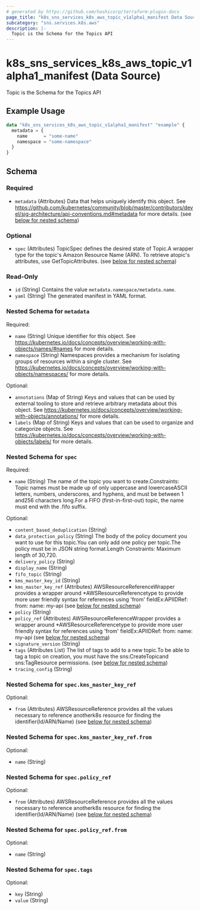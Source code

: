 ```yaml
---
# generated by https://github.com/hashicorp/terraform-plugin-docs
page_title: "k8s_sns_services_k8s_aws_topic_v1alpha1_manifest Data Source - terraform-provider-k8s"
subcategory: "sns.services.k8s.aws"
description: |-
  Topic is the Schema for the Topics API
---
```


# k8s_sns_services_k8s_aws_topic_v1alpha1_manifest (Data Source)

Topic is the Schema for the Topics API

## Example Usage

```terraform
data "k8s_sns_services_k8s_aws_topic_v1alpha1_manifest" "example" {
  metadata = {
    name      = "some-name"
    namespace = "some-namespace"
  }
}
```

<!-- schema generated by tfplugindocs -->
## Schema

### Required

- `metadata` (Attributes) Data that helps uniquely identify this object. See https://github.com/kubernetes/community/blob/master/contributors/devel/sig-architecture/api-conventions.md#metadata for more details. (see [below for nested schema](#nestedatt--metadata))

### Optional

- `spec` (Attributes) TopicSpec defines the desired state of Topic.A wrapper type for the topic's Amazon Resource Name (ARN). To retrieve atopic's attributes, use GetTopicAttributes. (see [below for nested schema](#nestedatt--spec))

### Read-Only

- `id` (String) Contains the value `metadata.namespace/metadata.name`.
- `yaml` (String) The generated manifest in YAML format.

<a id="nestedatt--metadata"></a>
### Nested Schema for `metadata`

Required:

- `name` (String) Unique identifier for this object. See https://kubernetes.io/docs/concepts/overview/working-with-objects/names/#names for more details.
- `namespace` (String) Namespaces provides a mechanism for isolating groups of resources within a single cluster. See https://kubernetes.io/docs/concepts/overview/working-with-objects/namespaces/ for more details.

Optional:

- `annotations` (Map of String) Keys and values that can be used by external tooling to store and retrieve arbitrary metadata about this object. See https://kubernetes.io/docs/concepts/overview/working-with-objects/annotations/ for more details.
- `labels` (Map of String) Keys and values that can be used to organize and categorize objects. See https://kubernetes.io/docs/concepts/overview/working-with-objects/labels/ for more details.


<a id="nestedatt--spec"></a>
### Nested Schema for `spec`

Required:

- `name` (String) The name of the topic you want to create.Constraints: Topic names must be made up of only uppercase and lowercaseASCII letters, numbers, underscores, and hyphens, and must be between 1 and256 characters long.For a FIFO (first-in-first-out) topic, the name must end with the .fifo suffix.

Optional:

- `content_based_deduplication` (String)
- `data_protection_policy` (String) The body of the policy document you want to use for this topic.You can only add one policy per topic.The policy must be in JSON string format.Length Constraints: Maximum length of 30,720.
- `delivery_policy` (String)
- `display_name` (String)
- `fifo_topic` (String)
- `kms_master_key_id` (String)
- `kms_master_key_ref` (Attributes) AWSResourceReferenceWrapper provides a wrapper around *AWSResourceReferencetype to provide more user friendly syntax for references using 'from' fieldEx:APIIDRef:	from:	  name: my-api (see [below for nested schema](#nestedatt--spec--kms_master_key_ref))
- `policy` (String)
- `policy_ref` (Attributes) AWSResourceReferenceWrapper provides a wrapper around *AWSResourceReferencetype to provide more user friendly syntax for references using 'from' fieldEx:APIIDRef:	from:	  name: my-api (see [below for nested schema](#nestedatt--spec--policy_ref))
- `signature_version` (String)
- `tags` (Attributes List) The list of tags to add to a new topic.To be able to tag a topic on creation, you must have the sns:CreateTopicand sns:TagResource permissions. (see [below for nested schema](#nestedatt--spec--tags))
- `tracing_config` (String)

<a id="nestedatt--spec--kms_master_key_ref"></a>
### Nested Schema for `spec.kms_master_key_ref`

Optional:

- `from` (Attributes) AWSResourceReference provides all the values necessary to reference anotherk8s resource for finding the identifier(Id/ARN/Name) (see [below for nested schema](#nestedatt--spec--kms_master_key_ref--from))

<a id="nestedatt--spec--kms_master_key_ref--from"></a>
### Nested Schema for `spec.kms_master_key_ref.from`

Optional:

- `name` (String)



<a id="nestedatt--spec--policy_ref"></a>
### Nested Schema for `spec.policy_ref`

Optional:

- `from` (Attributes) AWSResourceReference provides all the values necessary to reference anotherk8s resource for finding the identifier(Id/ARN/Name) (see [below for nested schema](#nestedatt--spec--policy_ref--from))

<a id="nestedatt--spec--policy_ref--from"></a>
### Nested Schema for `spec.policy_ref.from`

Optional:

- `name` (String)



<a id="nestedatt--spec--tags"></a>
### Nested Schema for `spec.tags`

Optional:

- `key` (String)
- `value` (String)
